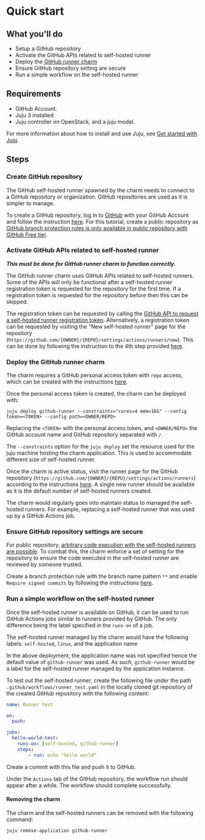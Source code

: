 # Quick start

## What you'll do

- Setup a GitHub repository
- Activate the GitHub APIs related to self-hosted runner
- Deploy the [GitHub runner charm](https://charmhub.io/github-runner)
- Ensure GitHub repository setting are secure
- Run a simple workflow on the self-hosted runner

## Requirements

- GitHub Account.
- Juju 3 installed.
- Juju controller on OpenStack, and a juju model.

For more information about how to install and use Juju, see [Get started with Juju](https://juju.is/docs/olm/get-started-with-juju).

## Steps

### Create GitHub repository

The GitHub self-hosted runner spawned by the charm needs to connect to a GitHub repository or organization. GitHub repositories are used as it is simpler to manage.

To create a GitHub repository, log in to [GitHub](https://github.com) with your GitHub Account and follow the instruction [here](https://docs.github.com/en/get-started/quickstart/create-a-repo#create-a-repository). For this tutorial, create a public repository as [GitHub branch protection rules is only available in public repository with GitHub Free tier](https://docs.github.com/en/repositories/configuring-branches-and-merges-in-your-repository/managing-protected-branches/managing-a-branch-protection-rule).

### Activate GitHub APIs related to self-hosted runner

***This must be done for GitHub runner charm to function correctly.***

The GitHub runner charm uses GitHub APIs related to self-hosted runners. Some of the APIs will only be functional after a self-hosted runner registration token is requested for the repository for the first time. If a registration token is requested for the repository before then this can be skipped.

The registration token can be requested by calling the [GitHub API to request a self-hosted runner registration token](https://docs.github.com/en/rest/actions/self-hosted-runners?apiVersion=2022-11-28#create-a-registration-token-for-a-repository). Alternatively, a registration token can be requested by visiting the "New self-hosted runner" page for the repository (`https://github.com/{OWNER}/{REPO}/settings/actions/runners/new`). This can be done by following the instruction to the 4th step provided [here](https://docs.github.com/en/actions/hosting-your-own-runners/managing-self-hosted-runners/adding-self-hosted-runners#adding-a-self-hosted-runner-to-a-repository).

### Deploy the GitHub runner charm

The charm requires a GitHub personal access token with `repo` access, which can be created with the instructions [here](https://docs.github.com/en/authentication/keeping-your-account-and-data-secure/managing-your-personal-access-tokens#creating-a-personal-access-token-classic).

Once the personal access token is created, the charm can be deployed with:

```shell
juju deploy github-runner --constraints="cores=4 mem=16G" --config token=<TOKEN> --config path=<OWNER/REPO>
```

Replacing the `<TOKEN>` with the personal access token, and `<OWNER/REPO>` the GitHub account name and GitHub repository separated with `/`.

The `--constraints` option for the `juju deploy` set the resource used for the juju machine hosting the charm application. This is used to accommodate different size of self-hosted runner.

Once the charm is active status, visit the runner page for the GitHub repository (`https://github.com/{OWNER}/{REPO}/settings/actions/runners`) according to the instructions [here](https://docs.github.com/en/actions/hosting-your-own-runners/managing-self-hosted-runners/using-self-hosted-runners-in-a-workflow#viewing-available-runners-for-a-repository). A single new runner should be available as it is the default number of self-hosted runners created.

The charm would regularly goes into maintain status to managed the self-hosted runners. For example, replacing a self-hosted runner that was used up by a GitHub Actions job.

### Ensure GitHub repository settings are secure

For public repository, [arbitrary code execution with the self-hosted runners are possible](https://docs.github.com/en/actions/hosting-your-own-runners/managing-self-hosted-runners/about-self-hosted-runners#self-hosted-runner-security). To combat this, the charm enforce a set of setting for the repository to ensure the code executed in the self-hosted runner are reviewed by someone trusted.

Create a branch protection rule with the branch name pattern `**` and enable `Require signed commits` by following the instructions [here](https://docs.github.com/en/repositories/configuring-branches-and-merges-in-your-repository/managing-protected-branches/managing-a-branch-protection-rule#creating-a-branch-protection-rule).

### Run a simple workflow on the self-hosted runner

Once the self-hosted runner is available on GitHub, it can be used to run GitHub Actions jobs similar to runners provided by GitHub. The only difference being the label specified in the `runs-on` of a job.

The self-hosted runner managed by the charm would have the following labels: `self-hosted`, `linux`, and the application name

In the above deployment, the application name was not specified hence the default value of `github-runner` was used. As such, `github-runner` would be a label for the self-hosted runner managed by the application instance.

To test out the self-hosted runner, create the following file under the path `.github/workflows/runner_test.yaml` in the locally cloned git repository of the created GitHub repository with the following content:

```yaml
name: Runner test

on:
  push:

jobs:
  hello-world-test:
    runs-on: [self-hosted, github-runner]
    steps:
        - run: echo "hello world"
```

Create a commit with this file and push it to GitHub.

Under the `Actions` tab of the GitHub repository, the workflow run should appear after a while. The workflow should complete successfully.

#### Removing the charm

The charm and the self-hosted runners can be removed with the following command:

```shell
juju remove-application github-runner
```
